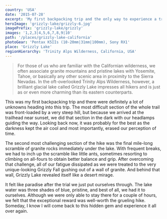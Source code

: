```yaml
---
country: 'USA'
date: '2015-07-28'
excerpt: 'My first backpacking trip and the only way to experience a true Californian hidden gem.'
heroImage: 'grizzly-lake/grizzly-6.jpg'
imagePrefix: 'grizzly-lake/grizzly'
images: '1,2,3|4,5,6,7,8,9|10'
path: '/places/grizzly-lake-california'
photoGear: 'Pentax K5IIs (10-20mm|31mm|100mm), Sony RX1'
place: 'Grizzly Lake'
regionHierarchy: 'Trinity Alps Wilderness, California, USA'
---
```


> For those of us who are familiar with the Californian wilderness, we often associate granite mountains and pristine lakes with Yosemite, Tahoe, or basically any other scenic area in proximity to the Sierra Nevadas. In the oft-overlooked Trinity Alps Wilderness, however, a brilliant glacial lake called Grizzly Lake impresses all hikers and is just as or even more charming than its eastern counterparts.

This was my first backpacking trip and there were definitely a lot of unknowns heading into this trip. The most difficult section of the whole trail was front-loaded by a very steep hill, but because we arrived at the trailhead near sunset, we did that section in the dark with our headlamps guiding the way. Looking back now, it was probably for the best as the darkness kept the air cool and most importantly, erased our perception of time.

The second most challenging section of the hike was the final mile-long scramble of granite rocks immediately under the lake. With frequent breaks, we had to inch up the scramble like little ants, sometimes resorting to climbing on all-fours to obtain better balance and grip. After overcoming that challenge, all of our fatigue dissipated as we were treated to the very unique-looking Grizzly Fall gushing out of a wall of granite. And behind that wall, Grizzly Lake revealed itself like a desert mirage.

It felt like paradise after the trial we just put ourselves through. The lake water was three shades of blue, pristine, and best of all, we had it to ourselves. Although we were only able to stay there for a couple of hours, we felt that the exceptional reward was well-worth the grueling hike. Someday, I know I will come back to this hidden gem and experience it all over again.
